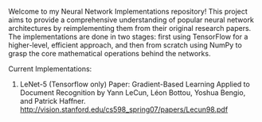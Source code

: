 Welcome to my Neural Network Implementations repository! This project aims to provide a comprehensive understanding of popular neural network architectures by reimplementing them from their original research papers. The implementations are done in two stages: first using TensorFlow for a higher-level, efficient approach, and then from scratch using NumPy to grasp the core mathematical operations behind the networks.

Current Implementations:

1. LeNet-5 (Tensorflow only)
Paper: Gradient-Based Learning Applied to Document Recognition by Yann LeCun, Léon Bottou, Yoshua Bengio, and Patrick Haffner.
http://vision.stanford.edu/cs598_spring07/papers/Lecun98.pdf
